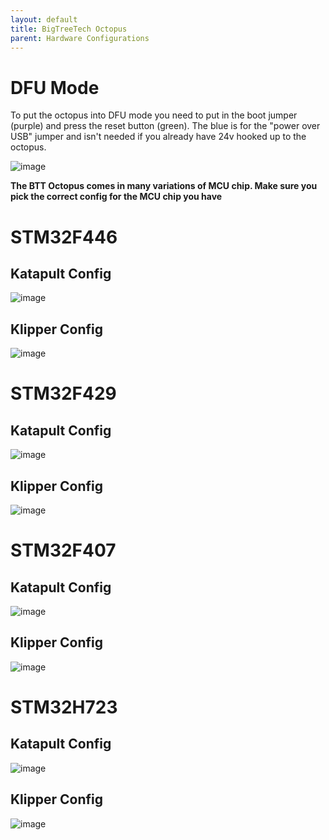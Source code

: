 ```yaml
---
layout: default 
title: BigTreeTech Octopus
parent: Hardware Configurations
---
```

 

# DFU Mode

To put the octopus into DFU mode you need to put in the boot jumper (purple) and press the reset button (green). The blue is for the "power over USB" jumper and isn't needed if you already have 24v hooked up to the octopus.

![image](https://user-images.githubusercontent.com/124253477/229234235-345ff23e-cc9e-4d61-ab7e-3df27dda1eb5.png)


**The BTT Octopus comes in many variations of MCU chip. Make sure you pick the correct config for the MCU chip you have**

# STM32F446
## Katapult Config

![image](https://github.com/Esoterical/voron_canbus/assets/124253477/673ce3c6-5bd7-48a8-bcd4-99aeefb0f0a2)

## Klipper Config

![image](https://github.com/user-attachments/assets/87d568a1-8b18-43fe-a799-0be67559e57a)



# STM32F429
## Katapult Config

![image](https://github.com/Esoterical/voron_canbus/assets/124253477/41d4bfe5-ed20-4956-93fd-cb3b99250aae)

## Klipper Config

![image](https://github.com/user-attachments/assets/e47c3d7f-6a80-4565-bcd2-d6919cdbbe24)



# STM32F407
## Katapult Config

![image](https://github.com/Esoterical/voron_canbus/assets/124253477/ec17d20a-2aba-4cc5-809f-aa1748a76a63)

## Klipper Config

![image](https://github.com/user-attachments/assets/5eb2ebe0-026b-4d7a-aeba-f4b7a9e948e0)



# STM32H723
## Katapult Config

![image](https://github.com/Esoterical/voron_canbus/assets/124253477/e9850f4a-d4d9-438b-8b95-3fd21cd790d8)

## Klipper Config

![image](https://github.com/user-attachments/assets/9c56b76b-26d5-48ec-a028-b5c2269efbea)

